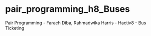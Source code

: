 # pair_programming_h8_Buses
Pair Programming - Farach Diba, Rahmadwika Harris - Hactiv8 - Bus Ticketing
